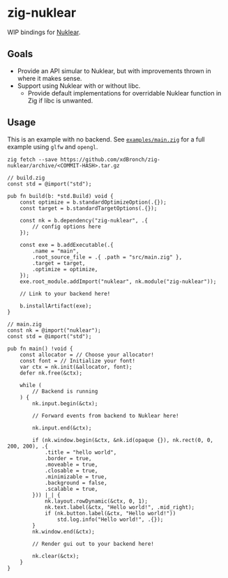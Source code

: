 # zig-nuklear

WIP bindings for [Nuklear](https://github.com/Immediate-Mode-UI/Nuklear).

## Goals

* Provide an API simular to Nuklear, but with improvements thrown in where it makes
  sense.
* Support using Nuklear with or without libc.
  * Provide default implementations for overridable Nuklear function in Zig if libc is
    unwanted.

## Usage

This is an example with no backend. See [`examples/main.zig`](examples/main.zig) for a full example
using `glfw` and `opengl`.

`zig fetch --save https://github.com/xdBronch/zig-nuklear/archive/<COMMIT-HASH>.tar.gz`
```zig
// build.zig
const std = @import("std");

pub fn build(b: *std.Build) void {
    const optimize = b.standardOptimizeOption(.{});
    const target = b.standardTargetOptions(.{});

    const nk = b.dependency("zig-nuklear", .{
        // config options here
    });

    const exe = b.addExecutable(.{
        .name = "main",
        .root_source_file = .{ .path = "src/main.zig" },
        .target = target,
        .optimize = optimize,
    });
    exe.root_module.addImport("nuklear", nk.module("zig-nuklear"));

    // Link to your backend here!

    b.installArtifact(exe);
}
```

```zig
// main.zig
const nk = @import("nuklear");
const std = @import("std");

pub fn main() !void {
    const allocator = // Choose your allocator!
    const font = // Initialize your font!
    var ctx = nk.init(&allocator, font);
    defer nk.free(&ctx);

    while (
        // Backend is running
    ) {
        nk.input.begin(&ctx);

        // Forward events from backend to Nuklear here!

        nk.input.end(&ctx);

        if (nk.window.begin(&ctx, &nk.id(opaque {}), nk.rect(0, 0, 200, 200), .{
            .title = "hello world",
            .border = true,
            .moveable = true,
            .closable = true,
            .minimizable = true,
            .background = false,
            .scalable = true,
        })) |_| {
            nk.layout.rowDynamic(&ctx, 0, 1);
            nk.text.label(&ctx, "Hello world!", .mid_right);
            if (nk.button.label(&ctx, "Hello world!"))
                std.log.info("Hello world!", .{});
        }
        nk.window.end(&ctx);

        // Render gui out to your backend here!

        nk.clear(&ctx);
    }
}
```

